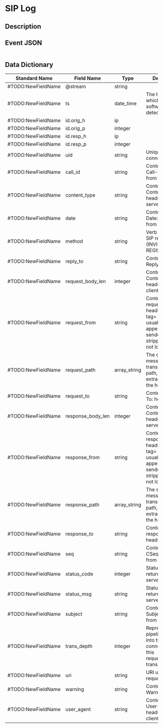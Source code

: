 # SIP Log

## Description

## Event JSON

```json
```

## Data Dictionary

|	        Standard Name       	|            Field Name             |       	    Type            	|   	    Description          	|	     Sample Value           	|
|	-------------------------------	|	-------------------------------	|	-------------------------------	|	-------------------------------	|	-------------------------------	|
|#TODO:NewFieldName|@stream|string||
|#TODO:NewFieldName|ts|date_time|The time at which the software was detected.|
|#TODO:NewFieldName|id.orig_h|ip||
|#TODO:NewFieldName|id.orig_p|integer||
|#TODO:NewFieldName|id.resp_h|ip||
|#TODO:NewFieldName|id.resp_p|integer||
|#TODO:NewFieldName|uid|string|Unique ID for the connection.|
|#TODO:NewFieldName|call_id|string|Contents of the Call-ID: header from the client|"""165238030135781939927516"";""2984467955@162.243.145.236"";""50000"";""a84b4c76e66710"";""2385420010@FxeOm"";""61413530"";""6146255745"""
|#TODO:NewFieldName|content_type|string|Contents of the Content-Type: header from the server|
|#TODO:NewFieldName|date|string|Contents of the Date: header from the client|
|#TODO:NewFieldName|method|string|Verb used in the SIP request (INVITE, REGISTER etc.).|INVITE;REGISTER;OPTIONS;CANCEL
|#TODO:NewFieldName|reply_to|string|Contents of the Reply-To: header|
|#TODO:NewFieldName|request_body_len|integer|Contents of the Content-Length: header from the client|
|#TODO:NewFieldName|request_from|string|Contents of the request From: header Note: The tag= value that’s usually appended to the sender is stripped off and not logged.|"""""sipvicious""<sip:100@1.1.1.1>"";""sip:IqHLLbLi@162.243.145.236:39242"";""""eyebeam""<sip:132@1.1.1.1>"";""""Bob""<sip:100@46.166.160.136>"";""<sip:nm@nm>"";""""sipvicious""<sip:100@1.1.1.1>"";""<sip:adoom@1.1.1.1>"";""""2252931924""<sip:2252931924@hghgg>"";""Alice <sip:alice@atlanta.com>"""
|#TODO:NewFieldName|request_path|array_string|The client message transmission path, as extracted from the headers.|SIP/2.0/UDP 77.247.109.112:5065, SIP/2.0/UDP 77.247.109.112:5065;
|#TODO:NewFieldName|request_to|string|Contents of the To: header|"""<sip:nm2@nm2>"";""sip:pDArQkwT@1.2.3.4"";""""01146441408560"" <sip:01146441408560@1.3.50.2>"";""sip:ueeXDqKx@1.3.50.2"";""<sip:carol@chicago.com>"""
|#TODO:NewFieldName|response_body_len|integer|Contents of the Content-Length: header from the server|
|#TODO:NewFieldName|response_from|string|Contents of the response From: header Note: The tag= value that’s usually appended to the sender is stripped off and not logged.|"""sip:777@8.8.8.8"""
|#TODO:NewFieldName|response_path|array_string|The server message transmission path, as extracted from the headers.|"[ ""SIP/2.0/UDP 77.247.109.11:7082, SIP/2.0/UDP 77.247.109.11:7082"" ;""SIP/2.0/UDP nm, SIP/2.0/UDP nm"" ];"
|#TODO:NewFieldName|response_to|string|Contents of the response To: header|"""sip:00441764910300@8.8.8.8;tag=122464383304cf611"""
|#TODO:NewFieldName|seq|string|Contents of the CSeq: header from the client|"""63104 OPTIONS"";""1 OPTIONS"""
|#TODO:NewFieldName|status_code|integer|Status code returned by the server.|
|#TODO:NewFieldName|status_msg|string|Status message returned by the server.|
|#TODO:NewFieldName|subject|string|Contents of the Subject: header from the client|
|#TODO:NewFieldName|trans_depth|integer|Represents the pipelined depth into the connection of this request/response transaction.|
|#TODO:NewFieldName|uri|string|URI used in the request.|"""sip:100@1.6.3.38"";"
|#TODO:NewFieldName|warning|string|Contents of the Warning: header|
|#TODO:NewFieldName|user_agent|string|Contents of the User-Agent: header from the client|"""vhqmWIrJ"";""VOIP"";""Cisco-SIPGateway/IOS-12.x"";""Vicidial"";""Asterisk PBX"""